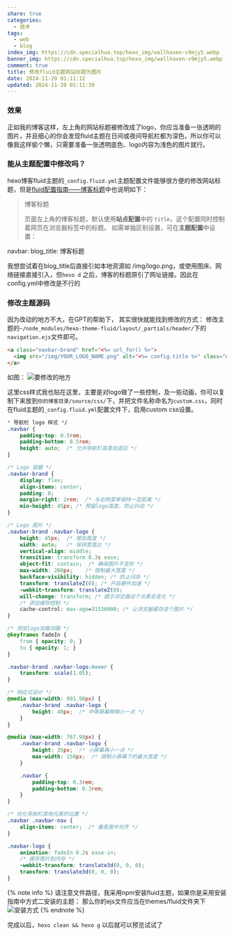```yaml
---
share: true
categories:
  - 技术
tags:
  - web
  - blog
index_img: https://cdn.specialhua.top/hexo_img/wallhaven-v9mjy5.webp
banner_img: https://cdn.specialhua.top/hexo_img/wallhaven-v9mjy5.webp
comment: true
title: 修改fluid主题网站标题为图片
date: 2024-11-20 01:11:12
updated: 2024-11-20 01:11:39
---
```

### 效果
正如我的博客这样，左上角的网站标题被修改成了logo，你应当准备一张透明的图片，并且细心的你会发现fluid主题在日间或夜间导航栏都为深色，所以你可以像我这样偷个懒，只需要准备一张透明底色、logo内容为浅色的图片就行。

### 能从主题配置中修改吗？
hexo博客fluid主题的`_config.fluid.yml`主题配置文件能够很方便的修改网站标题，但是[fluid配置指南——博客标题](https://hexo.fluid-dev.com/docs/guide/#%E9%A1%B5%E9%9D%A2%E9%A1%B6%E9%83%A8%E5%A4%A7%E5%9B%BE)中也说明如下：

>博客标题
>
>页面左上角的博客标题，默认使用**站点配置**中的 `title`，这个配置同时控制着网页在浏览器标签中的标题。
>如需单独区别设置，可在**主题配置**中设置：
>
>
navbar:
  blog_title: 博客标题
>

我想尝试着在blog_title后直接引如本地资源如 /img/logo.png，或使用图床、网络链接直接引入，但`hexo d` 之后，博客的标题原引了网址链接。因此在config.yml中修改是不行的

### 修改主题源码
因为改动的地方不大，在GPT的帮助下， 其实很快就能找到修改的方式：
修改主题的`~/node_modules/hexo-theme-fluid/layout/_partials/header/`下的`navigation.ejs`文件即可。
```html
<a class="navbar-brand" href="<%= url_for() %>">
  <img src="/img/YOUR_LOGO_NAME.png" alt="<%= config.title %>" class="navbar-logo">
</a>
```

如图：
![要修改的地方](https://cdn.specialhua.top/hexo_img/Screenshot_20-11月_02-10-33_2098.webp)


这里css样式我也贴在这里，主要是对logo做了一些控制，及一些动画，你可以复制下来放到`你的博客目录/source/css/`下，并把文件名称命名为`custom.css`，同时在fluid主题的`_config.fluid.yml`配置文件下，启用custom css设置。
```CSS
* 导航栏 logo 样式 */
.navbar {
    padding-top: 0.5rem;
    padding-bottom: 0.5rem;
    height: auto;  /* 允许导航栏高度自适应 */
}

/* Logo 容器 */
.navbar-brand {
    display: flex;
    align-items: center;
    padding: 0;
    margin-right: 2rem;  /* 与右侧菜单保持一定距离 */
    min-height: 45px; /* 预留logo高度，防止抖动 */
}

/* Logo 图片 */
.navbar-brand .navbar-logo {
    height: 45px;  /* 增加高度 */
    width: auto;   /* 保持宽高比 */
    vertical-align: middle;
    transition: transform 0.3s ease;
    object-fit: contain;  /* 确保图片不变形 */
    max-width: 200px;    /* 限制最大宽度 */
    backface-visibility: hidden; /* 防止闪烁 */
    transform: translateZ(0); /* 开启硬件加速 */
    -webkit-transform: translateZ(0);
    will-change: transform; /* 提示浏览器这个元素会变化 */
    /* 添加缓存控制 */
    cache-control: max-age=31536000; /* 让浏览器缓存这个图片 */
}

/* 添加logo加载动画 */
@keyframes fadeIn {
    from { opacity: 0; }
    to { opacity: 1; }
}

.navbar-brand .navbar-logo:hover {
    transform: scale(1.05);
}

/* 响应式设计 */
@media (max-width: 991.98px) {
    .navbar-brand .navbar-logo {
        height: 40px;  /* 中等屏幕稍微小一点 */
    }
}

@media (max-width: 767.98px) {
    .navbar-brand .navbar-logo {
        height: 35px;  /* 小屏幕再小一点 */
        max-width: 150px;  /* 限制小屏幕下的最大宽度 */
    }

    .navbar {
        padding-top: 0.3rem;
        padding-bottom: 0.3rem;
    }
}

/* 优化导航栏其他元素的位置 */
.navbar .navbar-nav {
    align-items: center;  /* 垂直居中对齐 */
}

.navbar-logo {
    animation: fadeIn 0.2s ease-in;
    /* 缓存图片到内存 */
    -webkit-transform: translate3d(0, 0, 0);
    transform: translate3d(0, 0, 0);
}
```


{% note info %}
请注意文件路径，我采用npm安装fluid主题，如果你是采用安装指南中方式二安装的主题：
那么你的ejs文件应当在themes/fluid文件夹下
![安装方式](https://cdn.specialhua.top/hexo_img/Screenshot_20-11月_02-04-13_23218.webp)
{% endnote %}


完成以后，`hexo clean && hexo g` 以后就可以预览试试了

